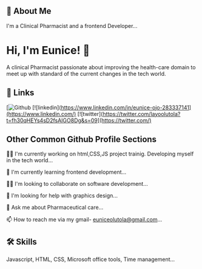 
## 🚀 About Me
I'm a Clinical Pharmacist and a frontend Developer...



# Hi, I'm  Eunice! 👋
A clinical Pharmacist passionate about improving the health-care domain to meet up with standard of the current changes in the tech world.


## 🔗 Links
[![Github](https://github.com/Euniceojo)
[![linkedin](https://www.linkedin.com/in/eunice-ojo-283337141](https://www.linkedin.com/)
[![twitter](https://twitter.com/layoolutola?t=fh30qHEYs4sD2fsAIGO8Dg&s=09](https://twitter.com/)


## Other Common Github Profile Sections
👩‍💻 I'm currently working on html,CSS,JS project trainig. Developing myself in the tech world...

🧠 I'm currently learning frontend development...

👯‍♀️ I'm looking to collaborate on software development...

🤔 I'm looking for help with graphics design...

💬 Ask me about Pharmaceutical care...

📫 How to reach me via my gmail- euniceolutola@gmail.com...



## 🛠 Skills
Javascript, HTML, CSS, Microsoft office tools, Time management...

